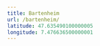 ```yaml
---
title: Bartenheim
url: /bartenheim/
latitude: 47.635490100000005
longitude: 7.476636500000001
---
```

